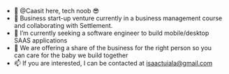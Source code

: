 - 👋 @Caasit here, tech noob 😎
- 👀 Business start-up venture currently in a business management course and collaborating with Settlement.
- 🌱 I’m currently seeking a software engineer to build mobile/desktop SAAS applications
- 💞️ We are offering a share of the business for the right person so you can care for the baby we build together
- 📫 If you are interested, I can be contacted at isaactuiala@gmail.com

<!---
Caasit/Caasit is a ✨ special ✨ repository because its `README.md` (this file) appears on your GitHub profile.
You can click the Preview link to take a look at your changes.
--->
